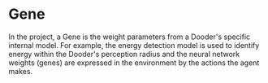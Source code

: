 # Gene

In the project, a Gene is the weight parameters from a Dooder's specific internal model. For example, the energy detection model is used to identify energy within the Dooder's perception radius and the neural network weights (genes) are expressed in the environment by the actions the agent makes.
